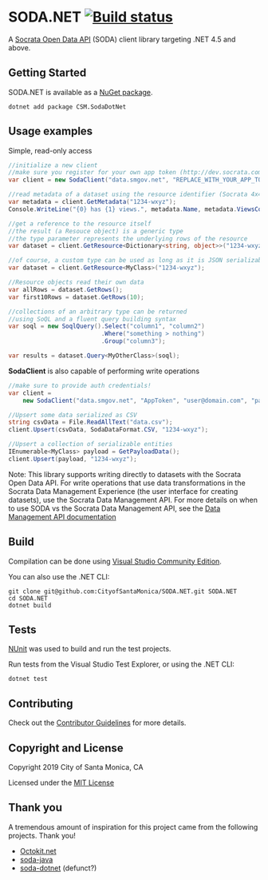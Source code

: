 # SODA.NET [![Build status](https://ci.appveyor.com/api/projects/status/yub6lyl79573lufv/branch/master?svg=true)](https://ci.appveyor.com/project/thekaveman/soda-net/branch/master)

A [Socrata Open Data API](https://dev.socrata.com) (SODA) client library targeting .NET 4.5 and above.

## Getting Started

SODA.NET is available as a [NuGet package](https://www.nuget.org/packages/CSM.SodaDotNet/).

```console
dotnet add package CSM.SodaDotNet
```

## Usage examples

Simple, read-only access

```c#
//initialize a new client
//make sure you register for your own app token (http://dev.socrata.com/register)
var client = new SodaClient("data.smgov.net", "REPLACE_WITH_YOUR_APP_TOKEN");

//read metadata of a dataset using the resource identifier (Socrata 4x4)
var metadata = client.GetMetadata("1234-wxyz");
Console.WriteLine("{0} has {1} views.", metadata.Name, metadata.ViewsCount);

//get a reference to the resource itself
//the result (a Resouce object) is a generic type
//the type parameter represents the underlying rows of the resource
var dataset = client.GetResource<Dictionary<string, object>>("1234-wxyz");

//of course, a custom type can be used as long as it is JSON serializable
var dataset = client.GetResource<MyClass>("1234-wxyz");

//Resource objects read their own data
var allRows = dataset.GetRows();
var first10Rows = dataset.GetRows(10);

//collections of an arbitrary type can be returned
//using SoQL and a fluent query building syntax
var soql = new SoqlQuery().Select("column1", "column2")
                          .Where("something > nothing")
                          .Group("column3");

var results = dataset.Query<MyOtherClass>(soql);
```

**SodaClient** is also capable of performing write operations

```c#
//make sure to provide auth credentials!
var client = 
    new SodaClient("data.smgov.net", "AppToken", "user@domain.com", "password");

//Upsert some data serialized as CSV
string csvData = File.ReadAllText("data.csv");
client.Upsert(csvData, SodaDataFormat.CSV, "1234-wxyz");

//Upsert a collection of serializable entities
IEnumerable<MyClass> payload = GetPayloadData();
client.Upsert(payload, "1234-wxyz");
```

Note: This library supports writing directly to datasets with the Socrata Open Data API. For write operations that use
data transformations in the Socrata Data Management Experience (the user interface for creating datasets), use the Socrata
Data Management API. For more details on when to use SODA vs the Socrata Data Management API, see the
[Data Management API documentation](https://socratapublishing.docs.apiary.io/#)

## Build

Compilation can be done using
[Visual Studio Community Edition](https://www.visualstudio.com/en-us/products/visual-studio-community-vs.aspx).

You can also use the .NET CLI:

```console
git clone git@github.com:CityofSantaMonica/SODA.NET.git SODA.NET
cd SODA.NET
dotnet build
```

## Tests

[NUnit](http://nunit.org/) was used to build and run the test projects.

Run tests from the Visual Studio Test Explorer, or using the .NET CLI:

```console
dotnet test
```

## Contributing

Check out the [Contributor Guidelines](https://github.com/CityOfSantaMonica/SODA.NET/blob/master/CONTRIBUTING.md)
for more details.

## Copyright and License

Copyright 2019 City of Santa Monica, CA

Licensed under the [MIT License](https://github.com/CityOfSantaMonica/SODA.NET/blob/master/LICENSE.txt)

## Thank you

A tremendous amount of inspiration for this project came from the following projects. Thank you!

- [Octokit.net](https://github.com/octokit/octokit.net)
- [soda-java](https://github.com/socrata/soda-java/)
- [soda-dotnet](https://github.com/socrata/soda-dotnet) (defunct?)
